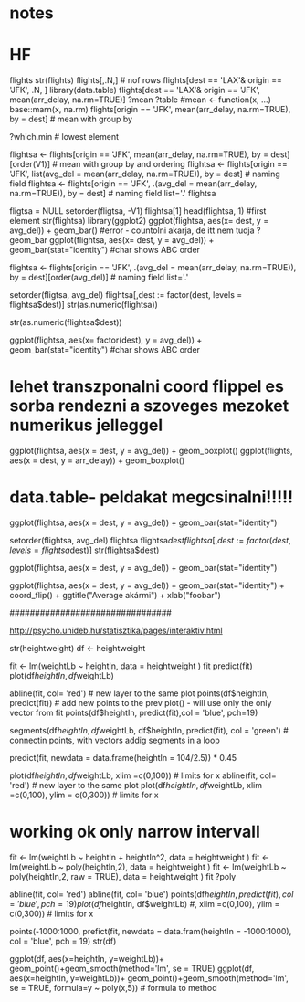 # notes

# HF

flights
str(flights)
flights[,.N,]  # nof rows
flights[dest == 'LAX'& origin == 'JFK', .N, ]
library(data.table)
flights[dest == 'LAX'& origin == 'JFK', mean(arr_delay, na.rm=TRUE)]
?mean
?table
#mean <- function(x, ...) base::marn(x, na.rm) 
flights[origin == 'JFK', mean(arr_delay, na.rm=TRUE), by = dest] # mean with group by 

?which.min # lowest element

flightsa <- flights[origin == 'JFK', mean(arr_delay, na.rm=TRUE), by = dest][order(V1)] # mean with group by and ordering
flightsa <- flights[origin == 'JFK', list(avg_del = mean(arr_delay, na.rm=TRUE)), by = dest] # naming field 
flightsa <- flights[origin == 'JFK', .(avg_del = mean(arr_delay, na.rm=TRUE)), by = dest] # naming field  list='.'
flightsa

fligtsa = NULL
setorder(fligtsa, -V1)
flightsa[1]
head(flightsa, 1) #first element
str(flightsa)
library(ggplot2)
ggplot(flightsa, aes(x= dest, y = avg_del)) + geom_bar() #error - countolni akarja, de itt nem tudja
?geom_bar
ggplot(flightsa, aes(x= dest, y = avg_del)) + geom_bar(stat="identity") #char shows ABC order


flightsa <- flights[origin == 'JFK', .(avg_del = mean(arr_delay, na.rm=TRUE)), by = dest][order(avg_del)]
                                                                                          # naming field  list='.'

setorder(fligtsa, avg_del)
flightsa[,dest := factor(dest, levels = flightsa$dest)]
str(as.numeric(flightsa))

str(as.numeric(flightsa$dest))

ggplot(flightsa, aes(x= factor(dest), y = avg_del)) + geom_bar(stat="identity") #char shows ABC order

# lehet transzponalni coord flippel es sorba rendezni a szoveges mezoket numerikus jelleggel
ggplot(flightsa, aes(x = dest, y = avg_del)) + geom_boxplot()
ggplot(flights, aes(x = dest, y = arr_delay)) + geom_boxplot()
# data.table- peldakat megcsinalni!!!!!

ggplot(flightsa, aes(x = dest, y = avg_del)) + geom_bar(stat="identity")

setorder(flightsa, avg_del)
flightsa
flightsa$dest
flightsa[, dest := factor(dest, levels = flightsa$dest)]
str(flightsa$dest)

ggplot(flightsa, aes(x = dest, y = avg_del)) + geom_bar(stat="identity")

ggplot(flightsa, aes(x = dest, y = avg_del)) + geom_bar(stat="identity") + coord_flip() + ggtitle("Average akármi") + xlab("foobar")


################################

http://psycho.unideb.hu/statisztika/pages/interaktiv.html


str(heightweight)
df <- heightweight

fit <- lm(weightLb ~ heightIn, data = heightweight )
fit
predict(fit)
plot(df$heightIn, df$weightLb)

abline(fit, col= 'red') # new layer to the same plot
points(df$heightIn, predict(fit)) # add new points  to the prev plot() - will use only the only vector from fit
points(df$heightIn, predict(fit),col = 'blue', pch=19)

segments(df$heightIn, df$weightLb, df$heightIn, predict(fit), col = 'green') # connectin points, with vectors addig segments in a loop


predict(fit, newdata = data.frame(heightIn = 104/2.5)) * 0.45

plot(df$heightIn, df$weightLb, xlim =c(0,100)) # limits for x
abline(fit, col= 'red') # new layer to the same plot
plot(df$heightIn, df$weightLb, xlim =c(0,100), ylim = c(0,300)) # limits for x
# working ok only narrow intervall

fit <- lm(weightLb ~ heightIn + heightIn^2, data = heightweight )
fit <- lm(weightLb ~ poly(heightIn,2), data = heightweight )
fit <- lm(weightLb ~ poly(heightIn,2, raw = TRUE), data = heightweight )
fit
?poly

abline(fit, col= 'red')
abline(fit, col= 'blue')
points(df$heightIn, predict(fit), col = 'blue', pch = 19)
plot(df$heightIn, df$weightLb) #, xlim =c(0,100), ylim = c(0,300)) # limits for x

points(-1000:1000, prefict(fit, newdata = data.fram(heightIn = -1000:1000), col = 'blue', pch = 19)
str(df)
       
ggplot(df, aes(x=heightIn, y=weightLb))+ geom_point()+geom_smooth(method='lm', se = TRUE)
ggplot(df, aes(x=heightIn, y=weightLb))+ geom_point()+geom_smooth(method='lm', se = TRUE, formula=y ~ poly(x,5)) # formula to method



              
